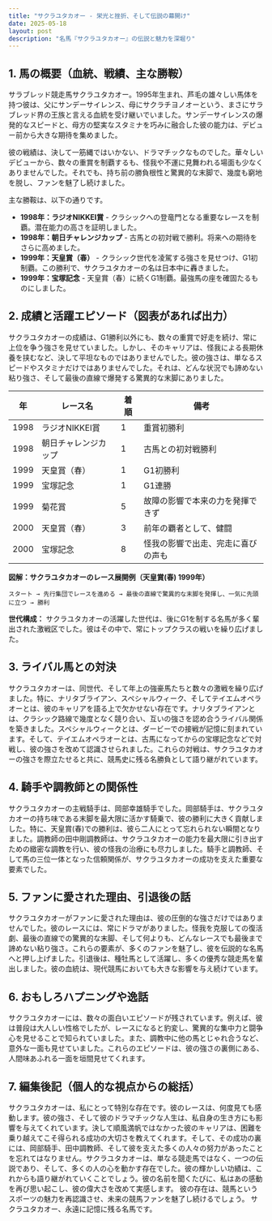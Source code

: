 ```yaml
---
title: "サクラユタカオー - 栄光と挫折、そして伝説の幕開け"
date: 2025-05-18
layout: post
description: "名馬『サクラユタカオー』の伝説と魅力を深堀り"
---
```


## 1. 馬の概要（血統、戦績、主な勝鞍）

サラブレッド競走馬サクラユタカオー。1995年生まれ、芦毛の雄々しい馬体を持つ彼は、父にサンデーサイレンス、母にサクラチヨノオーという、まさにサラブレッド界の王族と言える血統を受け継いでいました。サンデーサイレンスの爆発的なスピードと、母方の堅実なスタミナを巧みに融合した彼の能力は、デビュー前から大きな期待を集めました。

彼の戦績は、決して一筋縄ではいかない、ドラマチックなものでした。華々しいデビューから、数々の重賞を制覇するも、怪我や不運に見舞われる場面も少なくありませんでした。それでも、持ち前の勝負根性と驚異的な末脚で、幾度も窮地を脱し、ファンを魅了し続けました。

主な勝鞍は、以下の通りです。

* **1998年：ラジオNIKKEI賞**  -  クラシックへの登竜門となる重要なレースを制覇。潜在能力の高さを証明しました。
* **1998年：朝日チャレンジカップ** -  古馬との初対戦で勝利。将来への期待をさらに高めました。
* **1999年：天皇賞（春）** -  クラシック世代を凌駕する強さを見せつけ、G1初制覇。この勝利で、サクラユタカオーの名は日本中に轟きました。
* **1999年：宝塚記念** -  天皇賞（春）に続くG1制覇。最強馬の座を確固たるものにしました。


## 2. 成績と活躍エピソード（図表があれば出力）

サクラユタカオーの成績は、G1勝利以外にも、数々の重賞で好走を続け、常に上位を争う強さを見せていました。しかし、そのキャリアは、怪我による長期休養を挟むなど、決して平坦なものではありませんでした。彼の強さは、単なるスピードやスタミナだけではありませんでした。それは、どんな状況でも諦めない粘り強さ、そして最後の直線で爆発する驚異的な末脚にありました。

| 年 | レース名           | 着順 | 備考                                    |
|---|--------------------|-----|-----------------------------------------|
| 1998 | ラジオNIKKEI賞      | 1   | 重賞初勝利                             |
| 1998 | 朝日チャレンジカップ | 1   | 古馬との初対戦勝利                     |
| 1999 | 天皇賞（春）       | 1   | G1初勝利                             |
| 1999 | 宝塚記念           | 1   | G1連勝                                |
| 1999 | 菊花賞           | 5   | 故障の影響で本来の力を発揮できず        |
| 2000 | 天皇賞（春）       | 3   | 前年の覇者として、健闘                  |
| 2000 | 宝塚記念           | 8   | 怪我の影響で出走、完走に喜びの声も       |


**図解：サクラユタカオーのレース展開例（天皇賞(春) 1999年）**

```
スタート → 先行集団でレースを進める → 最後の直線で驚異的な末脚を発揮し、一気に先頭に立つ → 勝利
```

**世代構成：**  サクラユタカオーの活躍した世代は、後にG1を制する名馬が多く輩出された激戦区でした。彼はその中で、常にトップクラスの戦いを繰り広げました。


## 3. ライバル馬との対決

サクラユタカオーは、同世代、そして年上の強豪馬たちと数々の激戦を繰り広げました。特に、ナリタブライアン、スペシャルウィーク、そしてテイエムオペラオーとは、彼のキャリアを語る上で欠かせない存在です。ナリタブライアンとは、クラシック路線で幾度となく競り合い、互いの強さを認め合うライバル関係を築きました。スペシャルウィークとは、ダービーでの接戦が記憶に刻まれています。そして、テイエムオペラオーとは、古馬になってからの宝塚記念などで対戦し、彼の強さを改めて認識させられました。これらの対戦は、サクラユタカオーの強さを際立たせると共に、競馬史に残る名勝負として語り継がれています。


## 4. 騎手や調教師との関係性

サクラユタカオーの主戦騎手は、岡部幸雄騎手でした。岡部騎手は、サクラユタカオーの持ち味である末脚を最大限に活かす騎乗で、彼の勝利に大きく貢献しました。特に、天皇賞(春)での勝利は、彼ら二人にとって忘れられない瞬間となりました。調教師の田中剛調教師は、サクラユタカオーの能力を最大限に引き出すための緻密な調教を行い、彼の怪我の治療にも尽力しました。騎手と調教師、そして馬の三位一体となった信頼関係が、サクラユタカオーの成功を支えた重要な要素でした。


## 5. ファンに愛された理由、引退後の話

サクラユタカオーがファンに愛された理由は、彼の圧倒的な強さだけではありませんでした。彼のレースには、常にドラマがありました。怪我を克服しての復活劇、最後の直線での驚異的な末脚、そして何よりも、どんなレースでも最後まで諦めない粘り強さ。これらの要素が、多くのファンを魅了し、彼を伝説的な名馬へと押し上げました。引退後は、種牡馬として活躍し、多くの優秀な競走馬を輩出しました。彼の血統は、現代競馬においても大きな影響を与え続けています。


## 6. おもしろハプニングや逸話

サクラユタカオーには、数々の面白いエピソードが残されています。例えば、彼は普段は大人しい性格でしたが、レースになると豹変し、驚異的な集中力と闘争心を見せることで知られていました。また、調教中に他の馬とじゃれ合うなど、意外な一面も見せていました。これらのエピソードは、彼の強さの裏側にある、人間味あふれる一面を垣間見せてくれます。


## 7. 編集後記（個人的な視点からの総括）

サクラユタカオーは、私にとって特別な存在です。彼のレースは、何度見ても感動します。彼の強さ、そして彼のドラマチックな人生は、私自身の生き方にも影響を与えてくれています。決して順風満帆ではなかった彼のキャリアは、困難を乗り越えてこそ得られる成功の大切さを教えてくれます。そして、その成功の裏には、岡部騎手、田中調教師、そして彼を支えた多くの人々の努力があったことを忘れてはなりません。サクラユタカオーは、単なる競走馬ではなく、一つの伝説であり、そして、多くの人の心を動かす存在でした。彼の輝かしい功績は、これからも語り継がれていくことでしょう。彼の名前を聞くたびに、私はあの感動を再び思い起こし、彼の偉大さを改めて実感します。  彼の存在は、競馬というスポーツの魅力を再認識させ、未来の競馬ファンを魅了し続けるでしょう。  サクラユタカオー、永遠に記憶に残る名馬です。
